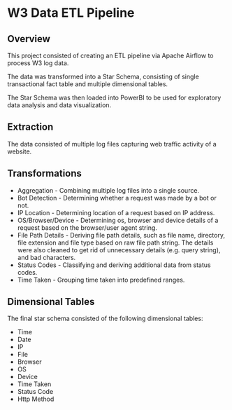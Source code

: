 # W3 Data ETL Pipeline

## Overview
This project consisted of creating an ETL pipeline via Apache Airflow to process W3 log data.

The data was transformed into a Star Schema, consisting of single transactional fact table and multiple dimensional tables.

The Star Schema was then loaded into PowerBI to be used for exploratory data analysis and data visualization.

## Extraction
The data consisted of multiple log files capturing web traffic activity of a website.


## Transformations
- Aggregation - Combining multiple log files into a single source.
- Bot Detection - Determining whether a request was made by a bot or not.
- IP Location - Determining location of a request based on IP address.
- OS/Browser/Device - Determining os, browser and device details of a request based on the browser/user agent string.
- File Path Details - Deriving file path details, such as file name, directory, file extension and file type based on raw file path string. The details were also cleaned to get rid of unnecessary details (e.g. query string), and bad characters.
- Status Codes - Classifying and deriving additional data from status codes.
- Time Taken - Grouping time taken into predefined ranges.

## Dimensional Tables
The final star schema consisted of the following dimensional tables:
- Time
- Date
- IP
- File
- Browser
- OS
- Device
- Time Taken
- Status Code
- Http Method